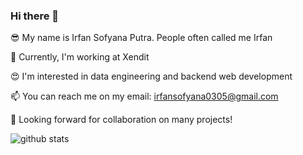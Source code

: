 ### Hi there 👋

😎 My name is Irfan Sofyana Putra. People often called me Irfan

🌱 Currently, I'm working at Xendit

😍 I'm interested in data engineering and backend web development

📫 You can reach me on my email: irfansofyana0305@gmail.com

👯 Looking forward for collaboration on many projects!

![github stats](https://github-readme-stats.vercel.app/api?username=irfansofyana&show_icons=true)


<!--
**irfansofyana/irfansofyana** is a ✨ _special_ ✨ repository because its `README.md` (this file) appears on your GitHub profile.

Here are some ideas to get you started:

- 🔭 I’m currently working on ...
- 🌱 I’m currently learning ...
- 👯 I’m looking to collaborate on ...
- 🤔 I’m looking for help with ...
- 💬 Ask me about ...
- 📫 How to reach me: ...
- 😄 Pronouns: ...
- ⚡ Fun fact: ...
-->
